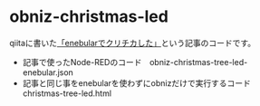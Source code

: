 # obniz-christmas-led

qiitaに書いた[「enebularでクリチカした」](https://qiita.com/yskmjp/items/cdcffff84a25584a4418)という記事のコードです。

- 記事で使ったNode-REDのコード　obniz-christmas-tree-led-enebular.json
- 記事と同じ事をenebularを使わずにobnizだけで実行するコード　christmas-tree-led.html
